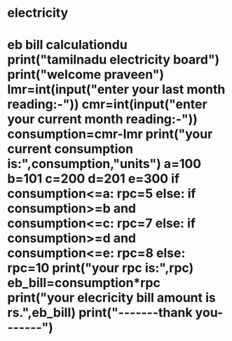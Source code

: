 # electricity
# eb bill calculationdu  print("tamilnadu electricity board") print("welcome praveen") lmr=int(input("enter your last month reading:-")) cmr=int(input("enter your current month reading:-")) consumption=cmr-lmr print("your current consumption is:",consumption,"units") a=100 b=101 c=200 d=201 e=300 if consumption&lt;=a:     rpc=5 else:     if consumption>=b and consumption&lt;=c:         rpc=7     else:         if consumption>=d and consumption&lt;=e:             rpc=8         else:             rpc=10 print("your rpc is:",rpc) eb_bill=consumption*rpc print("your elecricity bill amount is rs.",eb_bill) print("-------thank you-------")
